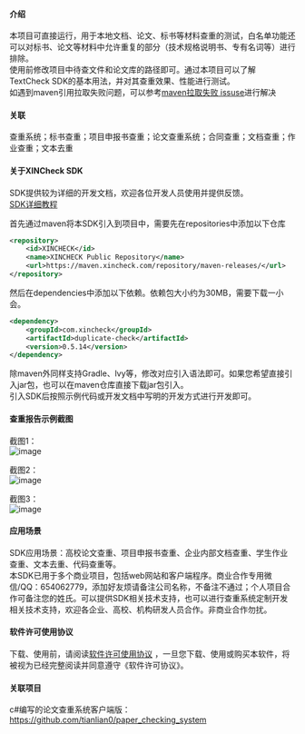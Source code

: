 #### 介绍
本项目可直接运行，用于本地文档、论文、标书等材料查重的测试，白名单功能还可以对标书、论文等材料中允许重复的部分（技术规格说明书、专有名词等）进行排除。  
使用前修改项目中待查文件和论文库的路径即可。通过本项目可以了解TextCheck SDK的基本用法，并对其查重效果、性能进行测试。  
如遇到maven引用拉取失败问题，可以参考[maven拉取失败 issuse](https://github.com/tianlian0/duplicate-check-sample/issues/1 "maven拉取失败issuse")进行解决  

#### 关联
查重系统；标书查重；项目申报书查重；论文查重系统；合同查重；文档查重；作业查重；文本去重

#### 关于XINCheck SDK
SDK提供较为详细的开发文档，欢迎各位开发人员使用并提供反馈。  
[SDK详细教程](https://xincheck.com/?id=16 "SDK使用教程")  

首先通过maven将本SDK引入到项目中，需要先在repositories中添加以下仓库  
```xml
<repository>
    <id>XINCHECK</id>
    <name>XINCHECK Public Repository</name>
    <url>https://maven.xincheck.com/repository/maven-releases/</url>
</repository>
```

然后在dependencies中添加以下依赖。依赖包大小约为30MB，需要下载一小会。
```xml
<dependency>
    <groupId>com.xincheck</groupId>
    <artifactId>duplicate-check</artifactId>
    <version>0.5.14</version>
</dependency>
```
除maven外同样支持Gradle、lvy等，修改对应引入语法即可。如果您希望直接引入jar包，也可以在maven仓库直接下载jar包引入。  
引入SDK后按照示例代码或开发文档中写明的开发方式进行开发即可。  

#### 查重报告示例截图
截图1：  
![image](https://github.com/tianlian0/duplicate-check-sample/blob/master/image/pic1.png)  

截图2：  
![image](https://github.com/tianlian0/duplicate-check-sample/blob/master/image/pic2.png)  

截图3：  
![image](https://github.com/tianlian0/duplicate-check-sample/blob/master/image/pic3.png)  

#### 应用场景
SDK应用场景：高校论文查重、项目申报书查重、企业内部文档查重、学生作业查重、文本去重、代码查重等。  
本SDK已用于多个商业项目，包括web网站和客户端程序。商业合作专用微信/QQ：654062779，添加好友烦请备注公司名称，不备注不通过；个人项目合作可备注您的姓氏。可以提供SDK相关技术支持，也可以进行查重系统定制开发相关技术支持，欢迎各企业、高校、机构研发人员合作。非商业合作勿扰。  

#### 软件许可使用协议
下载、使用前，请阅读[软件许可使用协议](https://xincheck.com/zb_users/upload/2021/06/202106021622642456269325.pdf "软件许可协议")  ，一旦您下载、使用或购买本软件，将被视为已经完整阅读并同意遵守《软件许可协议》。

#### 关联项目
c#编写的论文查重系统客户端版：https://github.com/tianlian0/paper_checking_system  
